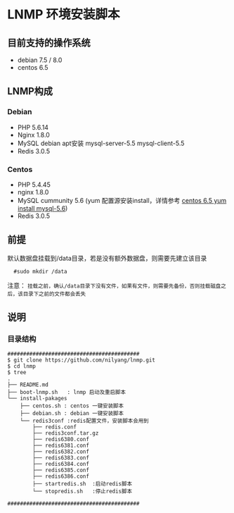 # LNMP 环境安装脚本

## 目前支持的操作系统

- debian 7.5 / 8.0
- centos 6.5

## LNMP构成

### Debian

- PHP 5.6.14
- Nginx 1.8.0
- MySQL debian apt安装 mysql-server-5.5 mysql-client-5.5
- Redis 3.0.5

### Centos

- PHP 5.4.45
- nginx 1.8.0
- MySQL cummunity 5.6 (yum 配置源安装install，详情参考 [centos 6.5 yum install mysql-5.6](http://my.oschina.net/lxrm/blog/542706))
- Redis 3.0.5

## 前提
  默认数据盘挂载到/data目录，若是没有额外数据盘，则需要先建立该目录
```
  #sudo mkdir /data
```

  注意： `挂载之前，确认/data目录下没有文件，如果有文件，则需要先备份，否则挂载磁盘之后，该目录下之前的文件都会丢失`
  
## 说明


### 目录结构
```
##########################################
$ git clone https://github.com/nilyang/lnmp.git 
$ cd lnmp
$ tree
.
├── README.md  
├── boot-lnmp.sh   : lnmp 启动及重启脚本
└── install-pakages
    ├── centos.sh : centos 一键安装脚本
    ├── debian.sh : debian 一键安装脚本
    └── redis3conf :redis配置文件，安装脚本会用到
        ├── redis.conf
        ├── redis3conf.tar.gz
        ├── redis6380.conf
        ├── redis6381.conf
        ├── redis6382.conf
        ├── redis6383.conf
        ├── redis6384.conf
        ├── redis6385.conf
        ├── redis6386.conf
        ├── startredis.sh  :启动redis脚本
        └── stopredis.sh   :停止redis脚本

##########################################

```
